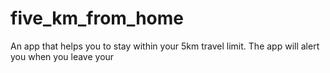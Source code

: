 # five_km_from_home

An app that helps you to stay within your 5km travel limit. The app will alert you when you leave your 


